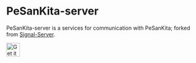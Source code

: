 # PeSanKita-server

PeSanKita-server is a services for communication with PeSanKita; forked from <a href="https://github.com/WhisperSystems/Signal-Server">Signal-Server</a>.

<a href="https://play.google.com/store/apps/details?id=id.kita.pesan.secure"><img alt="Get it on Google Play" src="https://play.google.com/intl/en_us/badges/images/generic/en-play-badge.png" height=36px /></a>
